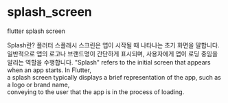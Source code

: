 # splash_screen
flutter splash screen

Splash란? 플러터 스플래시 스크린은 앱이 시작될 때 나타나는 초기 화면을 말합니다.<br> 
일반적으로 앱의 로고나 브랜드명이 간단하게 표시되며, 사용자에게 앱이 로딩 중임을 알리는 역할을 수행합니다.
"Splash" refers to the initial screen that appears when an app starts. In Flutter,<br>
a splash screen typically displays a brief representation of the app, such as a logo or brand name,<br>
conveying to the user that the app is in the process of loading.
